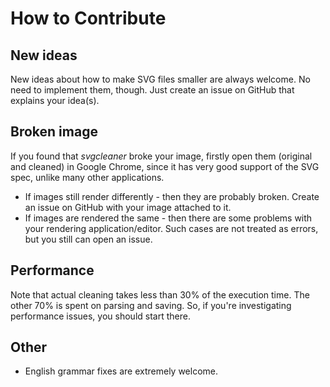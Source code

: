 # How to Contribute

## New ideas

New ideas about how to make SVG files smaller are always welcome.
No need to implement them, though. Just create an issue on GitHub that explains your idea(s).

## Broken image

If you found that *svgcleaner* broke your image, firstly open them (original and cleaned) in
Google Chrome, since it has very good support of the SVG spec, unlike many other applications.

- If images still render differently - then they are probably broken.
Create an issue on GitHub with your image attached to it.
- If images are rendered the same - then there are some problems with your rendering
application/editor. Such cases are not treated as errors, but you still can open an issue.

## Performance

Note that actual cleaning takes less than 30% of the execution time.
The other 70% is spent on parsing and saving. So, if you're investigating performance issues,
you should start there.

## Other

- English grammar fixes are extremely welcome.
